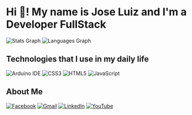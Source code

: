 # Hi 👋! My name is Jose Luiz and I'm a Developer FullStack

![Stats Graph](https://github-readme-stats.vercel.app/api?username=JLBBARCO&hide_title=false&hide_rank=false&show_icons=true&include_all_commits=true&count_private=true&disable_animations=false&theme=dracula&locale=en&hide_border=false&order=1)
![Languages Graph](https://github-readme-stats.vercel.app/api/top-langs?username=JLBBARCO&locale=en&hide_title=false&layout=compact&card_width=320&langs_count=5&theme=dracula&hide_border=false&order=2)

## Technologies that I use in my daily life

![Arduino IDE](https://img.shields.io/badge/Arduino_IDE-00979D?style=for-the-badge&logo=arduino&logoColor=white)
![CSS3](https://img.shields.io/badge/CSS3-1572B6?style=for-the-badge&logo=css3&logoColor=white)
![HTML5](https://img.shields.io/badge/HTML5-E34F26?style=for-the-badge&logo=html5&logoColor=white)
![JavaScript](https://img.shields.io/badge/JavaScript-F7DF1E?style=for-the-badge&logo=javascript&logoColor=black)

## About Me

[![Facebook](https://raw.githubusercontent.com/maurodesouza/profile-readme-generator/master/src/assets/icons/social/facebook/default.svg)](https://www.facebook.com/joseluizbrubarco)
[![Gmail](https://raw.githubusercontent.com/maurodesouza/profile-readme-generator/master/src/assets/icons/social/gmail/default.svg)](mailto:jbruianibarco@gmail.com)
[![LinkedIn](https://raw.githubusercontent.com/maurodesouza/profile-readme-generator/master/src/assets/icons/social/linkedin/default.svg)](https://www.linkedin.com/in/joseluizbbarco)
[![YouTube](https://raw.githubusercontent.com/maurodesouza/profile-readme-generator/master/src/assets/icons/social/youtube/default.svg)](https://youtube.com/@JoseLuizBBarco)
